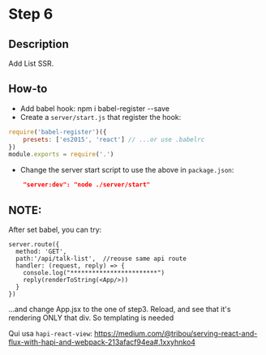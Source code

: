 # Step 6

## Description
Add List SSR.

## How-to
- Add babel hook: npm i babel-register --save
- Create a `server/start.js` that register the hook:
``` javascript
require('babel-register')({
    presets: ['es2015', 'react'] // ...or use .babelrc
})
module.exports = require('.')
```
- Change the server start script to use the above in `package.json`:
``` json
    "server:dev": "node ./server/start"
```


## NOTE:
After set babel, you can try:
```
server.route({
  method: 'GET',
  path:'/api/talk-list',  //reouse same api route
  handler: (request, reply) => {
    console.log("************************")
    reply(renderToString(<App/>))
  }
})
```
...and change App.jsx to the one of step3. Reload, and see that it's rendering
ONLY that div. So templating is needed



Qui usa `hapi-react-view`: https://medium.com/@tribou/serving-react-and-flux-with-hapi-and-webpack-213afacf94ea#.1xxyhnko4

